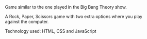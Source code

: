 Game similar to the one played in the Big Bang Theory show. 

A Rock, Paper, Scissors game with two extra options where you play against the computer.

Technology used: HTML, CSS and JavaScript 